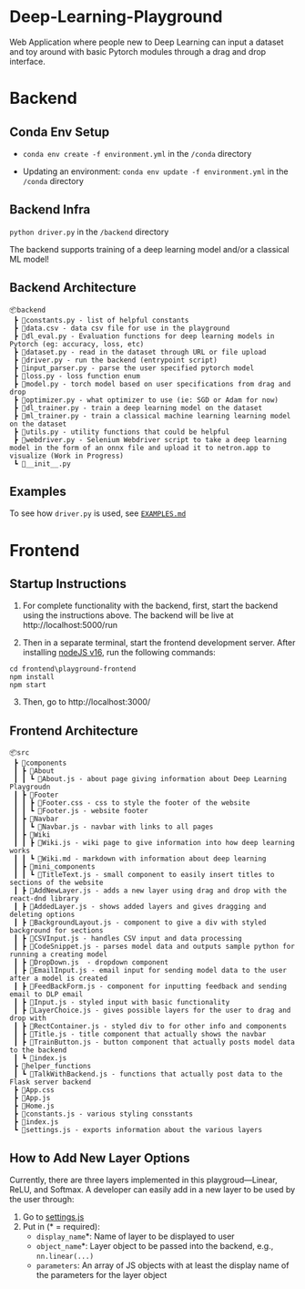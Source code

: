 # Deep-Learning-Playground
Web Application where people new to Deep Learning can input a dataset and toy around with basic Pytorch modules through a drag and drop interface.

# Backend

## Conda Env Setup
* `conda env create -f environment.yml` in the `/conda` directory

* Updating an environment: `conda env update -f environment.yml` in the `/conda` directory
## Backend Infra
`python driver.py` in the `/backend` directory

The backend supports training of a deep learning model and/or a classical ML model!
## Backend Architecture
```
📦backend
 ┣ 📜constants.py - list of helpful constants
 ┣ 📜data.csv - data csv file for use in the playground
 ┣ 📜dl_eval.py - Evaluation functions for deep learning models in Pytorch (eg: accuracy, loss, etc)
 ┣ 📜dataset.py - read in the dataset through URL or file upload
 ┣ 📜driver.py - run the backend (entrypoint script)
 ┣ 📜input_parser.py - parse the user specified pytorch model
 ┣ 📜loss.py - loss function enum
 ┣ 📜model.py - torch model based on user specifications from drag and drop
 ┣ 📜optimizer.py - what optimizer to use (ie: SGD or Adam for now)
 ┣ 📜dl_trainer.py - train a deep learning model on the dataset
 ┣ 📜ml_trainer.py - train a classical machine learning learning model on the dataset
 ┣ 📜utils.py - utility functions that could be helpful
 ┣ 📜webdriver.py - Selenium Webdriver script to take a deep learning model in the form of an onnx file and upload it to netron.app to visualize (Work in Progress)
 ┗ 📜__init__.py
```
## Examples

To see how `driver.py` is used, see [`EXAMPLES.md`](./backend/EXAMPLES.md)


# Frontend 

## Startup Instructions

1. For complete functionality with the backend, first, start the backend using the instructions above. The backend will be live at http://localhost:5000/run

2. Then in a separate terminal, start the frontend development server. After installing [nodeJS v16](https://nodejs.org/en/download/), run the following commands:
```
cd frontend\playground-frontend
npm install
npm start
```
3. Then, go to http://localhost:3000/

## Frontend Architecture
```
📦src
 ┣ 📂components
 ┃ ┣ 📂About
 ┃ ┃ ┗ 📜About.js - about page giving information about Deep Learning Playgroudn
 ┃ ┣ 📂Footer
 ┃ ┃ ┣ 📜Footer.css - css to style the footer of the website
 ┃ ┃ ┗ 📜Footer.js - website footer
 ┃ ┣ 📂Navbar
 ┃ ┃ ┗ 📜Navbar.js - navbar with links to all pages
 ┃ ┣ 📂Wiki
 ┃ ┃ ┣ 📜Wiki.js - wiki page to give information into how deep learning works
 ┃ ┃ ┗ 📜Wiki.md - markdown with information about deep learning
 ┃ ┣ 📂mini_components
 ┃ ┃ ┗ 📜TitleText.js - small component to easily insert titles to sections of the website
 ┃ ┣ 📜AddNewLayer.js - adds a new layer using drag and drop with the react-dnd library
 ┃ ┣ 📜AddedLayer.js - shows added layers and gives dragging and deleting options
 ┃ ┣ 📜BackgroundLayout.js - component to give a div with styled background for sections
 ┃ ┣ 📜CSVInput.js - handles CSV input and data processing
 ┃ ┣ 📜CodeSnippet.js - parses model data and outputs sample python for running a creating model
 ┃ ┣ 📜DropDown.js  - dropdown component
 ┃ ┣ 📜EmailInput.js - email input for sending model data to the user after a model is created
 ┃ ┣ 📜FeedBackForm.js - component for inputting feedback and sending email to DLP email
 ┃ ┣ 📜Input.js - styled input with basic functionality
 ┃ ┣ 📜LayerChoice.js - gives possible layers for the user to drag and drop with
 ┃ ┣ 📜RectContainer.js - styled div to for other info and components
 ┃ ┣ 📜Title.js - title component that actually shows the navbar
 ┃ ┣ 📜TrainButton.js - button component that actually posts model data to the backend
 ┃ ┗ 📜index.js
 ┣ 📂helper_functions
 ┃ ┗ 📜TalkWithBackend.js - functions that actually post data to the Flask server backend
 ┣ 📜App.css
 ┣ 📜App.js
 ┣ 📜Home.js
 ┣ 📜constants.js - various styling consstants
 ┣ 📜index.js
 ┗ 📜settings.js - exports information about the various layers
 ```

## How to Add New Layer Options
Currently, there are three layers implemented in this playgroud—Linear, ReLU, and Softmax. A developer can easily add in a new layer to be used by the user through:
1. Go to [settings.js](./frontend/playground-frontend/src/settings.js)
2. Put in (* = required):
    - `display_name`*: Name of layer to be displayed to user
    - `object_name`*: Layer object to be passed into the backend, e.g., `nn.linear(...)`
    - `parameters`: An array of JS objects with at least the display name of the parameters for the layer object
